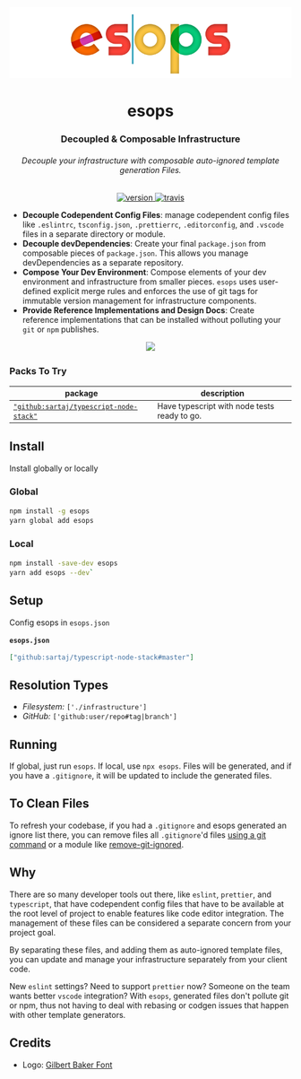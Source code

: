 <div align="center">

![esops](./doc-assets/logo.png)

</div>

<h1 align="center">esops</h1>

<div align="center">
  <h3 align="center">Decoupled & Composable Infrastructure</h3>
  <h6 align="center">Decouple your infrastructure with composable auto-ignored template generation Files.</h6>
</div>

<p align="center">
  <a href="https://npmjs.org/package/esops">
    <img src="https://img.shields.io/npm/v/esops.svg" alt="version" />
  </a>
  <a href="https://travis-ci.org/sartaj/esops">
    <img src="https://travis-ci.com/sartaj/esops.svg?branch=master" alt="travis" />
  </a>
</p>

- **Decouple Codependent Config Files**: manage codependent config files like `.eslintrc`, `tsconfig.json`, `.prettierrc`, `.editorconfig`, and `.vscode` files in a separate directory or module.
- **Decouple devDependencies**: Create your final `package.json` from composable pieces of `package.json`. This allows you manage devDependencies as a separate repository.
- **Compose Your Dev Environment**: Compose elements of your dev environment and infrastructure from smaller pieces. `esops` uses user-defined explicit merge rules and enforces the use of git tags for immutable version management for infrastructure components.
- **Provide Reference Implementations and Design Docs**: Create reference implementations that can be installed without polluting your `git` or `npm` publishes.

<div align="center">

![ ](https://raw.githubusercontent.com/sartaj/esops/master/core/brand/esops-demo.gif)

</div>

### Packs To Try

| **package**                                                                               | **description**                              |
| ----------------------------------------------------------------------------------------- | -------------------------------------------- |
| [`"github:sartaj/typescript-node-stack"`](http://github.com/sartaj/typescript-node-stack) | Have typescript with node tests ready to go. |

## Install

Install globally or locally

### Global

```bash
npm install -g esops
yarn global add esops
```

### Local

```bash
npm install -save-dev esops
yarn add esops --dev`
```

## Setup

Config esops in `esops.json`

**`esops.json`**

```json
["github:sartaj/typescript-node-stack#master"]
```

## Resolution Types

- _Filesystem:_ `['./infrastructure']`
- _GitHub:_ `['github:user/repo#tag|branch']`

## Running

If global, just run `esops`. If local, use `npx esops`. Files will be generated, and if you have a `.gitignore`, it will be updated to include the generated files.

## To Clean Files

To refresh your codebase, if you had a `.gitignore` and esops generated an ignore list there, you can remove files all `.gitignore`'d files [using a git command](https://stackoverflow.com/q/13541615) or a module like [remove-git-ignored](https://www.npmjs.com/package/remove-git-ignored).

## Why

There are so many developer tools out there, like `eslint`, `prettier`, and `typescript`, that have codependent config files that have to be available at the root level of project to enable features like code editor integration. The management of these files can be considered a separate concern from your project goal.

By separating these files, and adding them as auto-ignored template files, you can update and manage your infrastructure separately from your client code.

New `eslint` settings? Need to support `prettier` now? Someone on the team wants better `vscode` integration? With `esops`, generated files don't pollute git or npm, thus not having to deal with rebasing or codgen issues that happen with other template generators.

## Credits

- Logo: [Gilbert Baker Font](https://www.typewithpride.com/)
